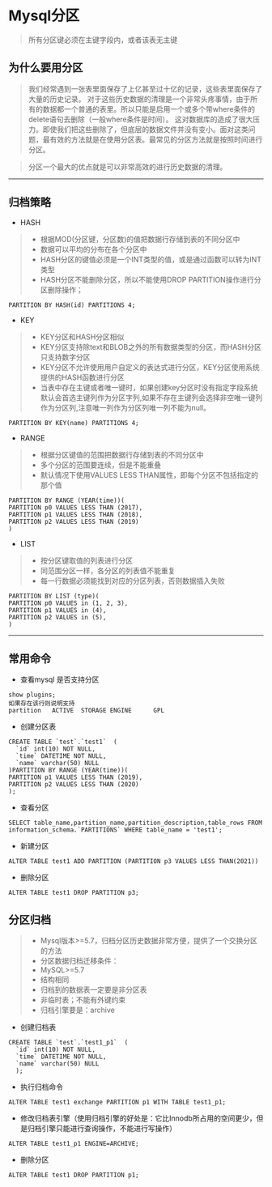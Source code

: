 # Mysql分区
> 所有分区键必须在主键字段内，或者该表无主键

## 为什么要用分区
> 我们经常遇到一张表里面保存了上亿甚至过十亿的记录，这些表里面保存了大量的历史记录。 对于这些历史数据的清理是一个非常头疼事情，由于所有的数据都一个普通的表里。所以只能是启用一个或多个带where条件的delete语句去删除（一般where条件是时间）。 这对数据库的造成了很大压力。即使我们把这些删除了，但底层的数据文件并没有变小。面对这类问题，最有效的方法就是在使用分区表。最常见的分区方法就是按照时间进行分区。

>分区一个最大的优点就是可以非常高效的进行历史数据的清理。
---
## 归档策略
* HASH
> * 根据MOD(分区键，分区数)的值把数据行存储到表的不同分区中
> * 数据可以平均的分布在各个分区中
> * HASH分区的键值必须是一个INT类型的值，或是通过函数可以转为INT类型
> * HASH分区不能删除分区，所以不能使用DROP PARTITION操作进行分区删除操作；
```
PARTITION BY HASH(id) PARTITIONS 4;
```

* KEY
> * KEY分区和HASH分区相似
> * KEY分区支持除text和BLOB之外的所有数据类型的分区，而HASH分区只支持数字分区
> * KEY分区不允许使用用户自定义的表达式进行分区，KEY分区使用系统提供的HASH函数进行分区
> * 当表中存在主键或者唯一键时，如果创建key分区时没有指定字段系统默认会首选主键列作为分区字列,如果不存在主键列会选择非空唯一键列作为分区列,注意唯一列作为分区列唯一列不能为null。
```
PARTITION BY KEY(name) PARTITIONS 4;
```

* RANGE
> * 根据分区键值的范围把数据行存储到表的不同分区中
> * 多个分区的范围要连续，但是不能重叠
> * 默认情况下使用VALUES LESS THAN属性，即每个分区不包括指定的那个值
```
PARTITION BY RANGE (YEAR(time))(
PARTITION p0 VALUES LESS THAN (2017),
PARTITION p1 VALUES LESS THAN (2018),
PARTITION p2 VALUES LESS THAN (2019)
)
```

* LIST
> * 按分区键取值的列表进行分区
> * 同范围分区一样，各分区的列表值不能重复
> * 每一行数据必须能找到对应的分区列表，否则数据插入失败
```
PARTITION BY LIST (type)(
PARTITION p0 VALUES in (1, 2, 3),
PARTITION p1 VALUES in (4),
PARTITION p2 VALUES in (5),
)
```
---
## 常用命令
* 查看mysql 是否支持分区
```
show plugins;
如果存在该行则说明支持
partition	ACTIVE	STORAGE ENGINE		GPL
```
* 创建分区表
```
CREATE TABLE `test`.`test1`  (
  `id` int(10) NOT NULL,
  `time` DATETIME NOT NULL,
  `name` varchar(50) NULL
)PARTITION BY RANGE (YEAR(time))(
PARTITION p1 VALUES LESS THAN (2019),
PARTITION p2 VALUES LESS THAN (2020)
);
```

* 查看分区
```
SELECT table_name,partition_name,partition_description,table_rows FROM information_schema.`PARTITIONS` WHERE table_name = 'test1';
```

* 新建分区
```
ALTER TABLE test1 ADD PARTITION (PARTITION p3 VALUES LESS THAN(2021))
```

* 删除分区
```
ALTER TABLE test1 DROP PARTITION p3;
```
## 分区归档
> * Mysql版本>=5.7，归档分区历史数据非常方便，提供了一个交换分区的方法
> * 分区数据归档迁移条件：
> * MySQL>=5.7
> * 结构相同
> * 归档到的数据表一定要是非分区表
> * 非临时表；不能有外键约束
> * 归档引擎要是：archive
* 创建归档表
```
CREATE TABLE `test`.`test1_p1`  (
  `id` int(10) NOT NULL,
  `time` DATETIME NOT NULL,
  `name` varchar(50) NULL
  );
```
* 执行归档命令
```
ALTER TABLE test1 exchange PARTITION p1 WITH TABLE test1_p1;
```
* 修改归档表引擎（使用归档引擎的好处是：它比Innodb所占用的空间更少，但是归档引擎只能进行查询操作，不能进行写操作）
```
ALTER TABLE test1_p1 ENGINE=ARCHIVE;
```
* 删除分区
```
ALTER TABLE test1 DROP PARTITION p1;
```